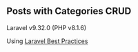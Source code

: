 ## Posts with Categories CRUD
Laravel v9.32.0 (PHP v8.1.6) 

Using [Laravel Best Practices](https://github.com/alexeymezenin/laravel-best-practices)

